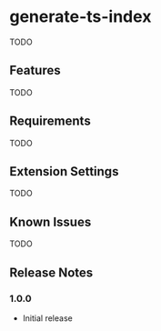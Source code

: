 # generate-ts-index

TODO

<!-- This is the README for your extension "generate-ts-index". After writing up a brief description, we recommend including the following sections. -->

## Features

TODO

<!--
Describe specific features of your extension including screenshots of your extension in action. Image paths are relative to this README file.

For example if there is an image subfolder under your extension project workspace:

\!\[feature X\]\(images/feature-x.png\)

> Tip: Many popular extensions utilize animations. This is an excellent way to show off your extension! We recommend short, focused animations that are easy to follow. -->

## Requirements

TODO

<!-- If you have any requirements or dependencies, add a section describing those and how to install and configure them. -->

## Extension Settings

TODO

<!-- Include if your extension adds any VS Code settings through the `contributes.configuration` extension point.

For example:

This extension contributes the following settings:

* `myExtension.enable`: enable/disable this extension
* `myExtension.thing`: set to `blah` to do something -->

## Known Issues

TODO

<!-- Calling out known issues can help limit users opening duplicate issues against your extension. -->

## Release Notes

### 1.0.0

* Initial release
